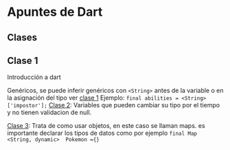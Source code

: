 # Apuntes de Dart

## Clases

## Clase 1

Introducción a dart

Genéricos, se puede inferir genéricos con `<String>` antes de la variable o en la asignación del tipo ver [clase 1](01_hello_world.dart)
Ejemplo:   `final abilities = <String> ['impostor'];`
[Clase 2](02-dynamic.dart): Variables que pueden cambiar su tipo por el tiempo y no tienen validacion de null.

[Clase 3](03-maps.dart): Trata de como usar objetos, en este caso se llaman maps. es importante declarar los tipos de datos como por ejemplo `final Map <String, dynamic>  Pokemon ={}`
